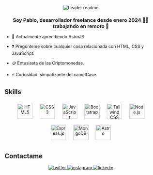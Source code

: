 <div align="center">
<img src="https://drive.google.com/uc?export=view&id=1diR0dVoy6sw4GockZv2rtdBL1Dgf2D_u" alt="header readme"/>
</div>

### <div align="center">Soy Pablo, desarrollador freelance desde enero 2024 👨‍💻 trabajando en remoto 🚀</div>  
  

- 🌱 Actualmente aprendiendo AstroJS.

- ❓ Pregúnteme sobre cualquier cosa relacionada con HTML, CSS y JavaScript.

- 🪙 Entusiasta de las Criptomonedas.

- ⚡ Curiosidad: simpatizante del camelCase.

## Skills

<div align="center">
 <img style="margin: 10px" src="https://profilinator.rishav.dev/skills-assets/html5-original-wordmark.svg" alt="HTML5" height="50"/>
 <img style="margin: 10px" src="https://profilinator.rishav.dev/skills-assets/css3-original-wordmark.svg" alt="CSS3" height="50"/>
 <img style="margin: 10px" src="https://profilinator.rishav.dev/skills-assets/javascript-original.svg" alt="JavaScript" height="50"/>
 <img style="margin: 10px" src="https://profilinator.rishav.dev/skills-assets/bootstrap-plain.svg" alt="Bootstrap" height="50"/>
 <img style="margin: 10px" src="https://profilinator.rishav.dev/skills-assets/tailwindcss.svg" alt="Tailwind CSS" height="50"/>
 <img style="margin: 10px" src="https://profilinator.rishav.dev/skills-assets/nodejs-original-wordmark.svg" alt="Node.js" height="50"/>
 <img style="margin: 10px" src="https://profilinator.rishav.dev/skills-assets/express-original-wordmark.svg" alt="Express.js" 
 height="50"/>                                                                                                                        
 <img style="margin: 10px" src="https://profilinator.rishav.dev/skills-assets/mongodb-original-wordmark.svg" alt="MongoDB" height="50"/>                                    
 <img style="margin: 10px" src="https://profilinator.rishav.dev/skills-assets/astro.svg" alt="Astro" height="50"/>
</div>

## Contactame
<div align="center">
  <a href="https://twitter.com/W3Paul" target="_blank">
    <img src="https://img.shields.io/badge/twitter-%2300acee.svg?&style=for-the-badge&logo=twitter&logoColor=white" alt="twitter"/>
  </a>
  <a href="https://instagram.com/pablomg.dev" target="_blank">
    <img src="https://img.shields.io/badge/instagram-%23000000.svg?&style=for-the-badge&logo=instagram&logoColor=white" alt="instagram" />
  </a>
  <a href="https://www.linkedin.com/in/pablomgdev/" target="_blank">
    <img src="https://img.shields.io/badge/linkedin-%231E77B5.svg?&style=for-the-badge&logo=linkedin&logoColor=white" alt="linkedin" />
  </a>
</div>
